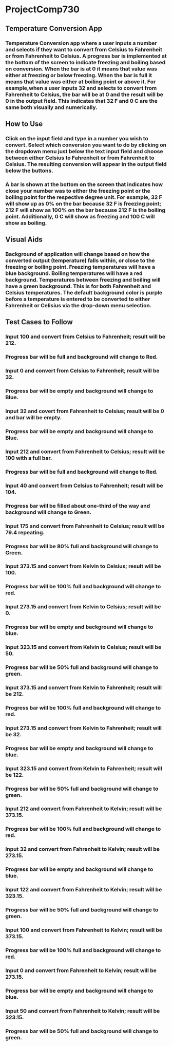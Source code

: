 # ProjectComp730
## Temperature Conversion App

### Temperature Conversion app where a user inputs a number and selects if they want to convert from Celsius to Fahrenheit or from Fahrenheit to Celsius. A progress bar is implemented at the bottom of the screen to indicate freezing and boiling based on conversion. When the bar is at 0 it means that value was either at freezing or below freezing. When the bar is full it means that value was either at boiling point or above it. For example,when a user inputs 32 and selects to convert from Fahrenheit to Celsius, the bar will be at 0 and the result will be 0 in the output field. This indicates that 32 F and 0 C are the same both visually and numerically.

## How to Use

### Click on the input field and type in a number you wish to convert. Select which conversion you want to do by clicking on the dropdown menu just below the text input field and choose between either Celsius to Fahrenheit or from Fahrenheit to Celsius. The resulting conversion will appear in the output field below the buttons.

### A bar is shown at the bottom on the screen that indicates how close your number was to either the freezing point or the boiling point for the respective degree unit. For example, 32 F will show up as 0% on the bar because 32 F is freezing point; 212 F will show as 100% on the bar because 212 F is the boiling point. Additionally, 0 C will show as freezing and 100 C will show as boiling.

## Visual Aids

### Background of application will change based on how the converted output (temperature) falls within, or close to the freezing or boiling point. Freezing temperatures will have a blue background. Boiling temperatures will have a red background. Temperatures between freezing and boiling will have a green background. This is for both Fahrenheit and Celsius temperatures. The default background color is purple before a temperature is entered to be converted to either Fahrenheit or Celisius via the drop-down menu selection.

## Test Cases to Follow

### Input 100 and convert from Celsius to Fahrenheit; result will be 212.
  ### Progress bar will be full and background will change to Red.
  

### Input 0 and convert from Celsius to Fahrenheit; result will be 32.
  ### Progress bar will be empty and background will change to Blue.


### Input 32 and covert from Fahrenheit to Celsius; result will be 0 and bar will be empty.
  ### Progress bar will be empty and background will change to Blue.


### Input 212 and convert from Fahrenheit to Celsius; result will be 100 with a full bar.
  ### Progress bar will be full and background will change to Red.


### Input 40 and convert from Celsius to Fahrenheit; result will be 104.
  ### Progress bar will be filled about one-third of the way and background will change to Green.


### Input 175 and convert from Fahrenheit to Celsius; result will be 79.4 repeating.
  ### Progress bar will be 80% full and background will change to Green.
  
### Input 373.15 and convert from Kelvin to Celsius; result will be 100.
  ### Progress bar will be 100% full and background will change to red.
  
### Input 273.15 and convert from Kelvin to Celsius; result will be 0.
  ### Progress bar will be empty and background will change to blue.
  
### Input 323.15 and convert from Kelvin to Celsius; result will be 50.
  ### Progress bar will be 50% full and background will change to green.
  
### Input 373.15 and convert from Kelvin to Fahrenheit; result will be 212.
  ### Progress bar will be 100% full and background will change to red.
  
### Input 273.15 and convert from Kelvin to Fahrenheit; result will be 32.
  ### Progress bar will be empty and background will change to blue.
  
### Input 323.15 and convert from Kelvin to Fahrenheit; result will be 122.
  ### Progress bar will be 50% full and background will change to green.
  
### Input 212 and convert from Fahrenheit to Kelvin; result will be 373.15.
  ### Progress bar will be 100% full and background will change to red.
  
### Input 32 and convert from Fahrenheit to Kelvin; result will be 273.15.
  ### Progress bar will be empty and background will change to blue.
  
### Input 122 and convert from Fahrenheit to Kelvin; result will be 323.15.
  ### Progress bar will be 50% full and background will change to green.
  
### Input 100 and convert from Fahrenheit to Kelvin; result will be 373.15.
  ### Progress bar will be 100% full and background will change to red.
  
### Input 0 and convert from Fahrenheit to Kelvin; result will be 273.15.
  ### Progress bar will be empty and background will change to blue.
  
### Input 50 and convert from Fahrenheit to Kelvin; result will be 323.15.
  ### Progress bar will be 50% full and background will change to green.
  
  
  

  
  
  
  
  
  
  
